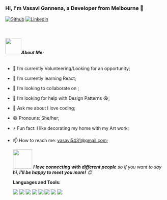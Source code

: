 ### Hi, I'm Vasavi Gannena, a Developer from Melbourne 🚀

<!-- Your badges
You can use the website to generate badges: https://shields.io/
-->

[![Github](https://img.shields.io/badge/-Github-000?style=flat&logo=Github&logoColor=white)](https://github.com/VasaviGannena)
[![Linkedin](https://img.shields.io/badge/-LinkedIn-blue?style=flat&logo=Linkedin&logoColor=white)](https://www.linkedin.com/in/vasavigannena/)

&nbsp;

<!-- Talking about you -->
<!-- Any image aligned to the right. Beware the width -->
<!-- <img width="55%" align ="right" alt="GIF" src="https://media.giphy.com/media/ZVik7pBtu9dNS/source.gif /> -->

###### <img src="https://media.giphy.com/media/VgCDAzcKvsR6OM0uWg/giphy.gif" width="50">**About Me:**

- 🔭 I’m currently Volunteering/Looking for an opportunity;
- 🌱 I’m currently learning React;
- 👯 I’m looking to collaborate on ;
- 🤔 I’m looking for help with Design Patterns 😭;
- 💬 Ask me about I love coding;
- 😄 Pronouns: She/her;
- ⚡ Fun fact: I like decorating my home with my Art work;
- 📫 How to reach me: vasavi5431@gmail.com;

  <img src="https://media.giphy.com/media/LnQjpWaON8nhr21vNW/giphy.gif" width="60"> <em><b>I love connecting with different people</b> so if you want to say <b>hi, I'll be happy to meet you more!</b> 😊</em>

  **Languages and Tools:**

  <code><img src="https://icongr.am/devicon/html5-original.svg?size=22&color=currentColor"></code>
  <code><img src="https://icongr.am/devicon/css3-original.svg?size=22&color=currentColor"></code>
  <code><img src="https://icongr.am/devicon/sass-original.svg?size=22&color=currentColor"></code>
  <code><img src="https://icongr.am/devicon/mongodb-original-wordmark.svg?size=22&color=currentColor"></code>
  <code><img src="https://icongr.am/devicon/react-original.svg?size=22&color=currentColor"></code>
  <code><img src="https://icongr.am/devicon/nodejs-original.svg?size=22&color=currentColor"></code>
  <code><img src="https://icongr.am/devicon/bootstrap-plain.svg?size=22&color=currentColor"></code>
  <code><img src="https://icongr.am/devicon/git-original.svg?size=22&color=currentColor"></code>
